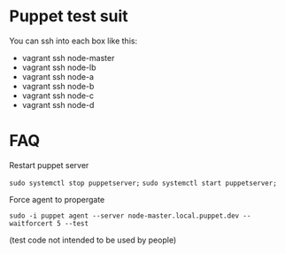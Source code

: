 # Puppet test suit

You can ssh into each box like this:

- vagrant ssh node-master
- vagrant ssh node-lb
- vagrant ssh node-a
- vagrant ssh node-b
- vagrant ssh node-c
- vagrant ssh node-d

# FAQ
Restart puppet server

`sudo systemctl stop puppetserver;`
`sudo systemctl start puppetserver;`

Force agent to propergate

`sudo -i puppet agent --server node-master.local.puppet.dev --waitforcert 5 --test`

(test code not intended to be used by people)

